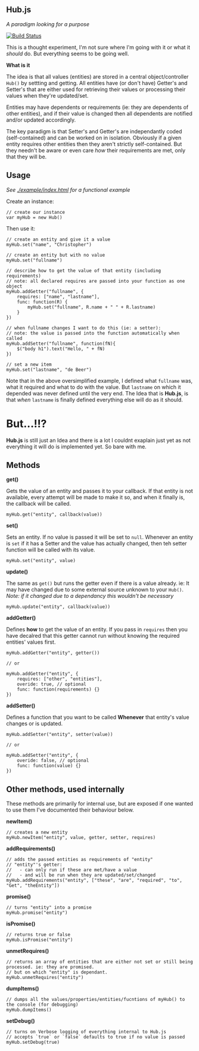 Hub.js
------
*A paradigm looking for a purpose*

[![Build Status](https://secure.travis-ci.org/christopherdebeer/Hub.js.png)](http://travis-ci.org/christopherdebeer/Hub.js)

This is a thought experiment, I'm not sure where I'm going with it or what it *should* do. But everything seems to be going well.

**What is it**

The idea is that all values (entities) are stored in a central object/controller `Hub()` by settting and getting. All entities have (or don't have) Getter's and Setter's that are either used for retrieving their values or processing their values when they're updated/set.

Entities may have dependents or requirements (ie: they are dependents of other entities), and if their value is changed then all dependents are notified and/or updated accordingly.

The key paradigm is that Setter's and Getter's are independantly coded (self-contained) and can be worked on in isolation. Obviously if a given entity requires other entities then they aren't strictly self-contained. But they needn't be aware or even care *how* their requirements are met, only that they will be.

Usage
-----

*See [./example/index.html](http://christopherdebeer.github.com/Hub.js/) for a functional example*

Create an instance:

	// create our instance
	var myHub = new Hub()

Then use it:

	// create an entity and give it a value
	myHub.set("name", "Christopher")

	// create an entity but with no value
	myHub.set("fullname")

	// describe how to get the value of that entity (including requirements)
	// note: all declared requires are passed into your function as one object
	myHub.addGetter("fullname", {
		requires: ["name", "lastname"],
		func: function(R) {		
			myHub.set("fullname", R.name + " " + R.lastname)
		}
	})

	// when fullname changes I want to do this (ie: a setter):
	// note: the value is passed into the function automatically when called
	myHub.addSetter("fullname", function(fN){
		$("body h1").text("Hello, " + fN)
	})

	// set a new item
	myHub.set("lastname", "de Beer")

Note that in the above oversimplified example, I defined what `fullname` was, what it required and what to do with the value. But `lastname` on which it depended was never defined until the very end. The Idea that is **Hub.js**, is that *when* `lastname` is finally defined everything else will do as it should.

But...!!?
=========

**Hub.js** is still just an Idea and there is a lot I couldnt exaplain just yet as not everything it will do is implemented yet. So bare with me.


Methods
----------

**get()**
	
Gets the value of an entity and passes it to your callback. If that entity is not available, every attempt will be made to make it so, and when it finally is, the callback will be called.

	myHub.get("entity", callback(value))

**set()**
	
Sets an entity. If no value is passed it will be set to `null`. Whenever an entity is `set` if it has a Setter and the value has actually changed, then teh setter function will be called with its value.

	myHub.set("entity", value)

**update()**
	
The same as `get()` but runs the getter even if there is a value already. ie: It may have changed due to some external source unknown to your `Hub()`. *Note: if it changed due to a dependancy this wouldn't be necessary*

	myHub.update("entity", callback(value))

**addGetter()**

Defines **how** to get the value of an entity. If you pass in `requires` then you have decalred that this getter cannot run without knowing the required entities' values first.

	myHub.addGetter("entity", getter())

	// or

	myHub.addGetter("entity", {
		requires: ["other", "entities"],
		overide: true, // optional
		func: function(requirements) {}
	})

**addSetter()**
	
Defines a function that you want to be called **Whenever** that entity's value changes or is updated.

	myHub.addSetter("entity", setter(value))

	// or

	myHub.addSetter("entity", {
		overide: false, // optional
		func: function(value) {}
	})

Other methods, used internally
---------------------------------

These methods are primarily for internal use, but are exposed if one wanted to use them I've documented their behaviour below.


**newItem()**
	
	// creates a new entity
	myHub.newItem("entity", value, getter, setter, requires)

**addRequirements()**
	
	// adds the passed entities as requirements of "entity"
	// "entity"'s getter:
	//	 - can only run if these are met/have a value
	// 	 - and will be run when they are updated/set/changed
	myHub.addRequirements("entity", ["these", "are", "required", "to", "Get", "theEntity"])

**promise()**
	
	// turns "entity" into a promise
	myHub.promise("entity")

**isPromise()**
	
	// returns true or false
	myHub.isPromise("entity")

**unmetRequires()**
	
	// returns an array of entities that are either not set or still being processed. ie: they are promised.
	// but on which "entity" is dependant.
	myHub.unmetRequires("entity")

**dumpItems()**

	// dumps all the values/properties/entities/fucntions of myHub() to the console (for debugging)
	myHub.dumpItems()

**setDebug()**
	
	// turns on Verbose logging of everything internal to Hub.js
	// accepts `true` or `false` defaults to true if no value is passed
	myHub.setDebug(true)



